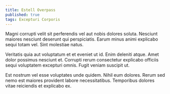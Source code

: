 ```yaml
---
title: Estell Overpass
published: true
tags: Excepturi Corporis
---
```


Magni corrupti velit sit perferendis vel aut nobis dolores soluta. Nesciunt maiores nesciunt deserunt qui perspiciatis. Earum minus animi explicabo sequi totam vel. Sint molestiae natus.

Veritatis quia aut voluptatum et et eveniet ut id. Enim deleniti atque. Amet dolor possimus nesciunt et. Corrupti rerum consectetur explicabo officiis sequi voluptatem excepturi omnis. Fugit veniam suscipit ut.

Est nostrum vel esse voluptates unde quidem. Nihil eum dolores. Rerum sed nemo est maiores provident labore necessitatibus. Temporibus dolores vitae reiciendis et explicabo ex.